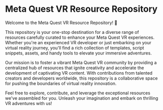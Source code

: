# Meta Quest VR Resource Repository

Welcome to the Meta Quest VR Resource Repository! 🌌

This repository is your one-stop destination for a diverse range of resources carefully curated to enhance your Meta Quest VR experiences. Whether you're an experienced VR developer or just embarking on your virtual reality journey, you'll find a rich collection of templates, script snippets, assets, and handy tools to elevate your immersive adventures.

Our mission is to foster a vibrant Meta Quest VR community by providing a centralized hub of resources that ignite creativity and accelerate the development of captivating VR content. With contributions from talented creators and developers worldwide, this repository is a collaborative space for pushing the boundaries of virtual reality innovation.

Feel free to explore, contribute, and leverage the exceptional resources we've assembled for you. Unleash your imagination and embark on thrilling VR adventures with us!
